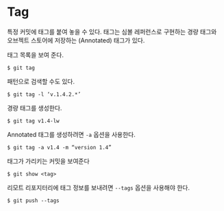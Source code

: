 # Tag

특정 커밋에 태그를 붙여 놓을 수 있다.
태그는 심볼 레퍼런스로 구현하는 경량 태그와 오브젝트 스토어에 저장하는 (Annotated) 태그가 있다.

태그 목록을 보여 준다.

	$ git tag

패턴으로 검색할 수도 있다.

	$ git tag -l ‘v.1.4.2.*’

경량 태그를 생성한다.

	$ git tag v1.4-lw

Annotated 태그를 생성하려면 `-a` 옵션을 사용한다.

	$ git tag -a v1.4 -m “version 1.4”

태그가 가리키는 커밋을 보여준다

	$ git show <tag>

리모트 리포지터리에 태그 정보를 보내려면 `--tags` 옵션을 사용해야 한다.

	$ git push --tags


